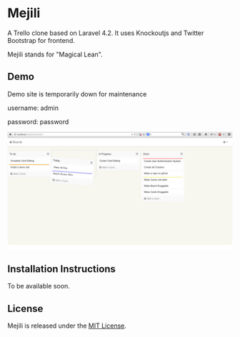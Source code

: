 Mejili
======

A Trello clone based on Laravel 4.2. It uses Knockoutjs and Twitter Bootstrap for frontend.

Mejili stands for "Magical Lean".


Demo
----
Demo site is temporarily down for maintenance

username: admin

password: password

![Screenshot](/public/assets/images/screenshot.png)

Installation Instructions
-------------------------

To be available soon.

License
-------
Mejili is released under the [MIT License](/LICENSE).

